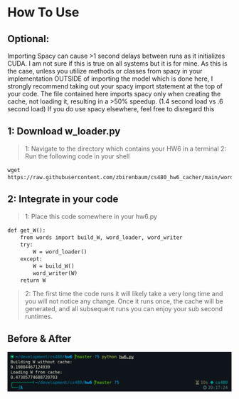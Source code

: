 # How To Use
## Optional:
Importing Spacy can cause >1 second delays between runs as it initializes CUDA. I am not sure if this is true on all systems but it is for mine.
As this is the case, unless you utilize methods or classes from spacy in your implementation OUTSIDE of importing the model which is done here, I strongly recommend taking out your spacy import statement at the top of your code. The file contained here imports spacy only when creating the cache, not loading it, resulting in a >50% speedup. (1.4 second load vs .6 second load)
If you do use spacy elsewhere, feel free to disregard this

## 1: Download w_loader.py
> 1: Navigate to the directory which contains your HW6 in a terminal
> 2: Run the following code in your shell
```
wget https://raw.githubusercontent.com/zbirenbaum/cs480_hw6_cacher/main/word_loader.py
```

## 2: Integrate in your code
> 1: Place this code somewhere in your hw6.py
```
def get_W():
    from words import build_W, word_loader, word_writer
    try:
        W = word_loader()
    except: 
        W = build_W()
        word_writer(W)
    return W
```   
> 2: The first time the code runs it will likely take a very long time and you will not notice any change. Once it runs once, the cache will be generated, and all subsequent runs you can enjoy your sub second runtimes.

## Before & After
<img src="https://github.com/zbirenbaum/cs480_hw6_cacher/blob/main/comparison.png">
